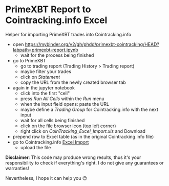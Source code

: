 # PrimeXBT Report to Cointracking.info Excel

Helper for importing PrimeXBT trades into Cointracking.info

- open https://mybinder.org/v2/gh/phdd/primexbt-cointracking/HEAD?labpath=primexbt-report.ipynb
  - wait for the process being finished
- go to PrimeXBT
  - go to trading report (Trading History > Trading report)
  - maybe filter your trades
  - click on *Statement*
  - copy the URL from the newly created browser tab
- again in the jupyter notebook
  - click into the first "cell"
  - press *Run All Cells* within the *Run* menu
  - when the input field opens: paste the URL
  - maybe define a *Trading Group* for Cointracking.info with the next input
  - wait for all cells being finished
  - click on the file browser icon (top left corner)
  - right click on *CoinTracking_Excel_Import.xls* and Download
- prepend row to Excel table (as in the original Cointracking.info file)
- go to Cointracking.info [Excel Import](https://cointracking.info/import/import_xls/)
  - upload the file

**Disclaimer**: This code may produce wrong results, thus it's your responsibility to check if everything's right. I do not give any guarantees or warranties!

Nevertheless, I hope it can help you :wink:
